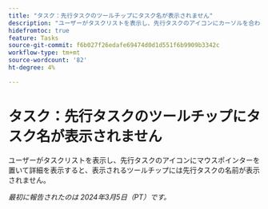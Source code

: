 ```yaml
---
title: "タスク：先行タスクのツールチップにタスク名が表示されません"
description: "ユーザーがタスクリストを表示し、先行タスクのアイコンにカーソルを合わせて詳細情報を取得した場合、表示されるツールチップには先行タスクの名前が表示されません。"
hidefromtoc: true
feature: Tasks
source-git-commit: f6b027f26edafe69474d0d1d551f6b9909b3342c
workflow-type: tm+mt
source-wordcount: '82'
ht-degree: 4%

---
```



# タスク：先行タスクのツールチップにタスク名が表示されません

ユーザーがタスクリストを表示し、先行タスクのアイコンにマウスポインターを置いて詳細を表示すると、表示されるツールチップには先行タスクの名前が表示されません。

_最初に報告されたのは 2024年3月5日（PT）です。_
